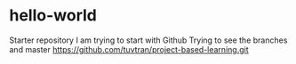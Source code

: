 # hello-world
Starter repository
I am trying to start with Github 
Trying to see the branches and master
https://github.com/tuvtran/project-based-learning.git
